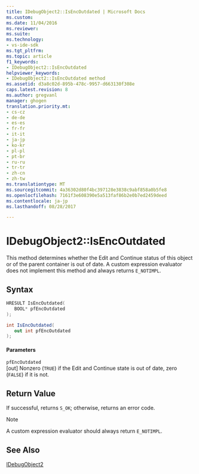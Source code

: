 ```yaml
---
title: IDebugObject2::IsEncOutdated | Microsoft Docs
ms.custom: 
ms.date: 11/04/2016
ms.reviewer: 
ms.suite: 
ms.technology:
- vs-ide-sdk
ms.tgt_pltfrm: 
ms.topic: article
f1_keywords:
- IDebugObject2::IsEncOutdated
helpviewer_keywords:
- IDebugObject2::IsEncOutdated method
ms.assetid: d3a8c02d-895b-478c-9957-d663130f308e
caps.latest.revision: 8
ms.author: gregvanl
manager: ghogen
translation.priority.mt:
- cs-cz
- de-de
- es-es
- fr-fr
- it-it
- ja-jp
- ko-kr
- pl-pl
- pt-br
- ru-ru
- tr-tr
- zh-cn
- zh-tw
ms.translationtype: MT
ms.sourcegitcommit: 4a36302d80f4bc397128e3838c9abf858a0b5fe8
ms.openlocfilehash: 7161f3e608390e5a513faf86b2e0b7ed2459deed
ms.contentlocale: ja-jp
ms.lasthandoff: 08/28/2017

---
```

# <a name="idebugobject2isencoutdated"></a>IDebugObject2::IsEncOutdated
This method determines whether the Edit and Continue status of this object or of the parent container is out of date. A custom expression evaluator does not implement this method and always returns `E_NOTIMPL`.  
  
## <a name="syntax"></a>Syntax  
  
```cpp  
HRESULT IsEncOutdated(  
   BOOL* pfEncOutdated  
);  
```  
  
```csharp  
int IsEncOutdated(  
   out int pfEncOutdated  
);  
```  
  
#### <a name="parameters"></a>Parameters  
 `pfEncOutdated`  
 [out] Nonzero (`TRUE`) if the Edit and Continue state is out of date, zero (`FALSE`) if it is not.  
  
## <a name="return-value"></a>Return Value  
 If successful, returns `S_OK`; otherwise, returns an error code.  
  
> [!NOTE]
>  A custom expression evaluator should always return `E_NOTIMPL`.  
  
## <a name="see-also"></a>See Also  
 [IDebugObject2](../../../extensibility/debugger/reference/idebugobject2.md)
